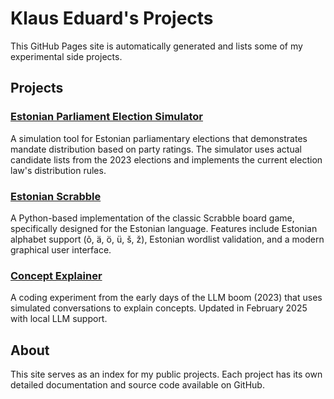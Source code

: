 # Klaus Eduard's Projects

This GitHub Pages site is automatically generated and lists some of my experimental side projects.

## Projects

### [Estonian Parliament Election Simulator](https://klauseduard.github.io/eesti-valimissimulaator/)
A simulation tool for Estonian parliamentary elections that demonstrates mandate distribution based on party ratings. The simulator uses actual candidate lists from the 2023 elections and implements the current election law's distribution rules.

### [Estonian Scrabble](https://klauseduard.github.io/estonian-scrabble/)
A Python-based implementation of the classic Scrabble board game, specifically designed for the Estonian language. Features include Estonian alphabet support (õ, ä, ö, ü, š, ž), Estonian wordlist validation, and a modern graphical user interface.

### [Concept Explainer](https://klauseduard.github.io/concept-explainer/)
A coding experiment from the early days of the LLM boom (2023) that uses simulated conversations to explain concepts.
Updated in February 2025 with local LLM support.

## About

This site serves as an index for my public projects. Each project has its own detailed documentation and source code available on GitHub. 
